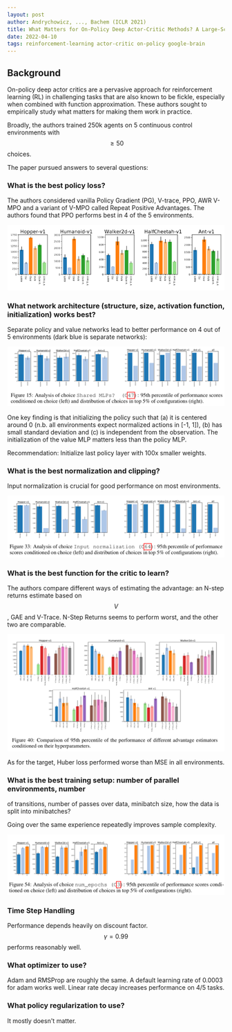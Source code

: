 ```yaml
---
layout: post
author: Andrychowicz, ..., Bachem (ICLR 2021)
title: What Matters for On-Policy Deep Actor-Critic Methods? A Large-Scale Study
date: 2022-04-10
tags: reinforcement-learning actor-critic on-policy google-brain
---
```


## Background

On-policy deep actor critics are a pervasive approach for reinforcement 
learning (RL) in challenging tasks that are also known to be fickle, especially
when combined with function approximation. These authors sought to empirically study
what matters for making them work in practice.

Broadly, the authors trained 250k agents on 5 continuous control environments
with $$\geq 50$$ choices.

The paper pursued answers to several questions:

### What is the best policy loss?

The authors considered vanilla Policy Gradient (PG), V-trace, PPO, AWR
V-MPO and a variant of V-MPO called Repeat Positive Advantages. The authors
found that PPO performs best in 4 of the 5 environments.

![img.png](andrychowicz_iclr_2021_what_matters_for_on_policy_deep_AC/img.png)


### What network architecture (structure, size, activation function, initialization) works best? 

Separate policy and value networks lead to better performance on 4 out
of 5 environments (dark blue is separate networks):

![img_1.png](andrychowicz_iclr_2021_what_matters_for_on_policy_deep_AC/img_1.png)

One key finding is that initializing the policy such that (a) it is centered around 0
(n.b. all environments expect normalized actions in [-1, 1]), (b) has small standard
deviation and (c) is independent from the observation. The initialization of the value
MLP matters less than the policy MLP.

Recommendation: Initialize last policy layer with 100x smaller weights.

### What is the best normalization and clipping?

Input normalization is crucial for good performance on most environments.

![img_2.png](andrychowicz_iclr_2021_what_matters_for_on_policy_deep_AC/img_2.png)

### What is the best function for the critic to learn?

The authors compare different ways of estimating the advantage: an N-step returns
estimate based on $$V$$, GAE and V-Trace.  N-Step Returns seems to perform worst,
and the other two are comparable.

![img_3.png](andrychowicz_iclr_2021_what_matters_for_on_policy_deep_AC/img_3.png)

As for the target, Huber loss performed worse than MSE in all environments.

### What is the best training setup: number of parallel environments, number
of transitions, number of passes over data, minibatch size, how the data is split 
into minibatches?

Going over the same experience repeatedly improves sample complexity.

![img_4.png](andrychowicz_iclr_2021_what_matters_for_on_policy_deep_AC/img_4.png)

### Time Step Handling

Performance depends heavily on discount factor. $$\gamma = 0.99$$ performs reasonably
well.

### What optimizer to use?

Adam and RMSProp are roughly the same. A default learning rate of 0.0003 for adam works well.
Linear rate decay increases performance on 4/5 tasks.

### What policy regularization to use?

It mostly doesn't matter.